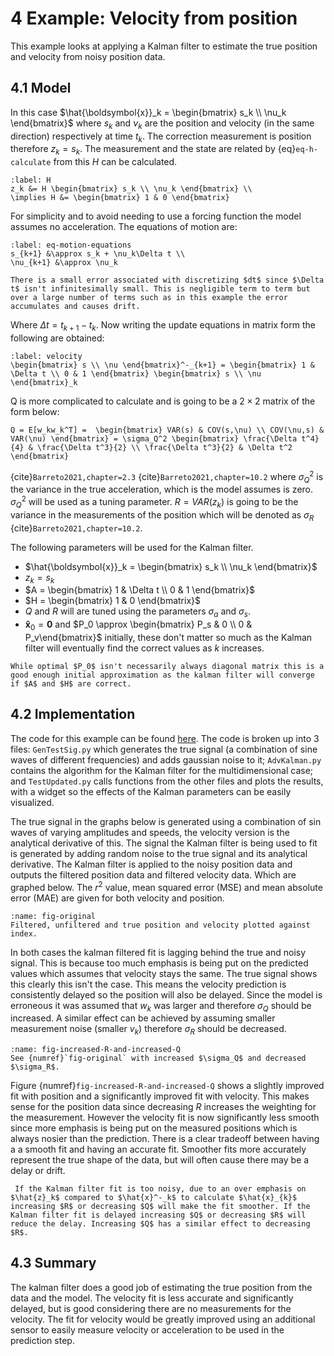 # 4 Example: Velocity from position
This example looks at applying a Kalman filter to estimate the true position and velocity from noisy position data. 

## 4.1 Model
In this case $\hat{\boldsymbol{x}}_k = \begin{bmatrix} s_k \\ \nu_k \end{bmatrix}$ where $s_k$ and $\nu_k$ are the position and velocity (in the same direction) respectively at time $t_k$.  The correction measurement is position therefore $z_k = s_k$. The measurement and the state are related by {eq}`eq-h-calculate` from this $H$ can be calculated.
```{math}
:label: H
z_k &= H \begin{bmatrix} s_k \\ \nu_k \end{bmatrix} \\
\implies H &= \begin{bmatrix} 1 & 0 \end{bmatrix}
```
For simplicity and to avoid needing to use a forcing function the model assumes no acceleration. The equations of motion are:
```{math}
:label: eq-motion-equations
s_{k+1} &\approx s_k + \nu_k\Delta t \\
\nu_{k+1} &\approx \nu_k
```
```{admonition} why use $\approx$ not $=$
There is a small error associated with discretizing $dt$ since $\Delta t$ isn't infinitesimally small. This is negligible term to term but over a large number of terms such as in this example the error accumulates and causes drift. 
```
Where $\Delta t = t_{k+1} - t_k$. Now writing the update equations in matrix form the following are obtained:
```{math}
:label: velocity
\begin{bmatrix} s \\ \nu \end{bmatrix}^-_{k+1} = \begin{bmatrix} 1 & \Delta t \\ 0 & 1 \end{bmatrix} \begin{bmatrix} s \\ \nu \end{bmatrix}_k
```

Q is more complicated to calculate and is going to be a $2 \times 2$ matrix of the form below:

```{math}
Q = E[w_kw_k^T] =  \begin{bmatrix} VAR(s) & COV(s,\nu) \\ COV(\nu,s) & VAR(\nu) \end{bmatrix} = \sigma_Q^2 \begin{bmatrix} \frac{\Delta t^4}{4} & \frac{\Delta t^3}{2} \\ \frac{\Delta t^3}{2} & \Delta t^2 \end{bmatrix} 
```
{cite}`Barreto2021,chapter=2.3` {cite}`Barreto2021,chapter=10.2`
where $\sigma_Q^2$ is the variance in the true acceleration, which is the model assumes is zero. $\sigma_Q^2$ will be used as a tuning parameter.
$R = VAR(z_k)$ is going to be the variance in the measurements of the position which will be denoted as $\sigma_R$ {cite}`Barreto2021,chapter=10.2`.

The following parameters will be used for the Kalman filter.
- $\hat{\boldsymbol{x}}_k = \begin{bmatrix} s_k \\ \nu_k \end{bmatrix}$
- $z_k = s_k$
- $A = \begin{bmatrix} 1 & \Delta t \\ 0 & 1 \end{bmatrix}$
- $H = \begin{bmatrix} 1 & 0 \end{bmatrix}$ 
- $Q$ and $R$ will are tuned using the parameters $\sigma_a$ and $\sigma_s$.
- $\boldsymbol{\hat{x}}_0 = \boldsymbol{0}$ and $P_0 \approx \begin{bmatrix} P_s & 0 \\ 0 & P_v\end{bmatrix}$ initially, these don't matter so much as the Kalman filter will eventually find the correct values as $k$ increases.

```{note}
While optimal $P_0$ isn't necessarily always diagonal matrix this is a good enough initial approximation as the kalman filter will converge if $A$ and $H$ are correct.
```

## 4.2 Implementation

The code for this example can be found [here](https://github.com/MalachiHibbins/IMU/tree/main/4bExampleVelocityFromPosition). The code is broken up into 3 files: `GenTestSig.py` which generates the true signal (a combination of sine waves of different frequencies) and adds gaussian noise to it; `AdvKalman.py` contains the algorithm for the Kalman filter for the multidimensional case; and `TestUpdated.py` calls functions from the other files and plots the results, with a widget so the effects of the Kalman parameters can be easily visualized.

The true signal in the graphs below is generated using a combination of $\sin$ waves of varying amplitudes and speeds, the velocity version is the analytical derivative of this. The signal the Kalman filter is being used to fit is generated by adding random noise to the true signal and its analytical derivative. The Kalman filter is applied to the noisy position data and outputs the filtered position data and filtered velocity data. Which are graphed below.
The $r^2$ value, mean squared error (MSE) and mean absolute error (MAE) are given for both velocity and position.


```{figure} image-23.png
:name: fig-original
Filtered, unfiltered and true position and velocity plotted against index.
```

In both cases the kalman filtered fit is lagging behind the true and noisy signal. This is because too much emphasis is being put on the predicted values which assumes that velocity stays the same. The true signal shows this clearly this isn't the case. This means the velocity prediction is consistently delayed so the position will also be delayed. Since the model is erroneous it was assumed that $w_k$ was larger and therefore $\sigma_Q$ should be increased. A similar effect can be achieved by assuming smaller measurement noise (smaller $v_k$) therefore $\sigma_R$ should be decreased. 


```{figure} image-24.png
:name: fig-increased-R-and-increased-Q
See {numref}`fig-original` with increased $\sigma_Q$ and decreased $\sigma_R$.
```

Figure {numref}`fig-increased-R-and-increased-Q` shows a slightly improved fit with position and a significantly improved fit with velocity. This makes sense for the position data since decreasing $R$ increases the weighting for the measurement. However the velocity fit is now significantly less smooth since more emphasis is being put on the measured positions which is always nosier than the prediction. There is a clear tradeoff between having a a smooth fit and having an accurate fit. Smoother fits more accurately represent the true shape of the data, but will often cause there may be a delay or drift.

```{important}
 If the Kalman filter fit is too noisy, due to an over emphasis on $\hat{z}_k$ compared to $\hat{x}^-_k$ to calculate $\hat{x}_{k}$ increasing $R$ or decreasing $Q$ will make the fit smoother. If the Kalman filter fit is delayed increasing $Q$ or decreasing $R$ will reduce the delay. Increasing $Q$ has a similar effect to decreasing $R$. 
``` 

## 4.3 Summary
The kalman filter does a good job of estimating the true position from the data and the model. The velocity fit is less accurate and significantly delayed, but is good considering there are no measurements for the velocity. The fit for velocity would be greatly improved using an additional sensor to easily measure velocity or acceleration to be used in the prediction step.

